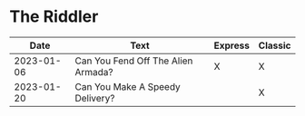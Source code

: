 # The Riddler


| Date       | Text                                            | Express | Classic |
| ---------- | ----------------------------------------------- | ------- | ----- |
| 2023-01-06 | Can You Fend Off The Alien Armada?			   | X       | X     |
| 2023-01-20 | Can You Make A Speedy Delivery?				   |         | X     |

